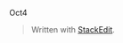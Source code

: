 
Oct4

> Written with [StackEdit](https://stackedit.io/).
<!--stackedit_data:
eyJoaXN0b3J5IjpbMTU0NzkwMTM2MCw3MzA5OTgxMTZdfQ==
-->